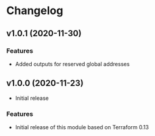 # Changelog

## v1.0.1 (2020-11-30)

### Features

* Added outputs for reserved global addresses

## v1.0.0 (2020-11-23)

* Initial release

### Features

* Initial release of this module based on Terraform 0.13
